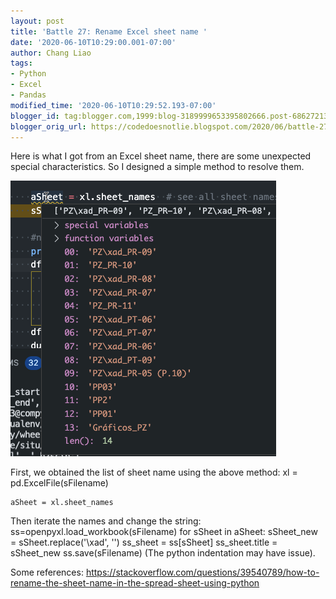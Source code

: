 ```yaml
---
layout: post
title: 'Battle 27: Rename Excel sheet name '
date: '2020-06-10T10:29:00.001-07:00'
author: Chang Liao
tags:
- Python
- Excel
- Pandas
modified_time: '2020-06-10T10:29:52.193-07:00'
blogger_id: tag:blogger.com,1999:blog-3189999653395802666.post-6862721333459495586
blogger_orig_url: https://codedoesnotlie.blogspot.com/2020/06/battle-27-rename-excel-sheet-name.html
---
```


Here is what I got from an Excel sheet name, there are some unexpected special characteristics. So I designed a simple method to resolve them.




![Figure 1](https://github.com/changliao/technology/blob/main/_figure/python/excel.png?raw=true)

First, we obtained the list of sheet name using the above method:
xl = pd.ExcelFile(sFilename)

    aSheet = xl.sheet_names

Then iterate the names and change the string:
ss=openpyxl.load_workbook(sFilename)
for sSheet in aSheet:
      sSheet_new = sSheet.replace('\xad', '')
      ss_sheet = ss[sSheet]
      ss_sheet.title = sSheet_new
ss.save(sFilename)
(The python indentation may have issue).

Some references:
https://stackoverflow.com/questions/39540789/how-to-rename-the-sheet-name-in-the-spread-sheet-using-python